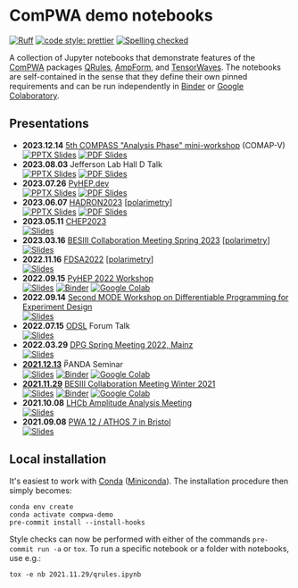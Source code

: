 # ComPWA demo notebooks

[![Ruff](https://img.shields.io/endpoint?url=https://raw.githubusercontent.com/charliermarsh/ruff/main/assets/badge/v2.json)](https://github.com/astral-sh/ruff)
[![code style: prettier](https://img.shields.io/badge/code_style-prettier-ff69b4.svg?style=flat-square)](https://github.com/prettier/prettier)
[![Spelling checked](https://img.shields.io/badge/cspell-checked-brightgreen.svg)](https://github.com/streetsidesoftware/cspell/tree/master/packages/cspell)

A collection of Jupyter notebooks that demonstrate features of the [ComPWA](https://github.com/ComPWA) packages [QRules](https://qrules.rtfd.io), [AmpForm](https://ampform.rtfd.io), and [TensorWaves](https://tensorwaves.rtfd.io). The notebooks are self-contained in the sense that they define their own pinned requirements and can be run independently in [Binder](https://mybinder.org) or [Google Colaboratory](https://research.google.com/colaboratory).

## Presentations

- **2023.12.14** [5th COMPASS "Analysis Phase" mini-workshop](https://indico.cern.ch/event/1348003) (COMAP-V)<br>
  [![PPTX Slides](https://img.shields.io/badge/view-slides-9cf?style=flat&logo=microsoftonedrive)](https://1drv.ms/p/s!Ai5ZGBfm7ipQlJp2wH9IWwmFGD4bpQ?e=9hrdUK)
  [![PDF Slides](https://img.shields.io/badge/PDF-9cf?style=flat&logo=files)](https://indico.cern.ch/event/1348003/contributions/5677101/attachments/2772309/4830895/2023-12-14_COMAP_Symbolic_models.pdf)
- **2023.08.03** Jefferson Lab Hall D Talk<br>
  [![PPTX Slides](https://img.shields.io/badge/view-slides-9cf?style=flat&logo=microsoftonedrive)](https://1drv.ms/p/s!Ai5ZGBfm7ipQk9k1TpgcoEOz-qR1Zw?e=dxvVQr)
  [![PDF Slides](https://img.shields.io/badge/PDF-9cf?style=flat&logo=files)](https://1drv.ms/b/s!Ai5ZGBfm7ipQk9k3Fr8o6q5H_YSaqQ?e=fkuYBo)
- **2023.07.26** [PyHEP.dev](https://indico.cern.ch/event/1234156/timetable/#4-self-documenting-model-build)<br>
  [![PPTX Slides](https://img.shields.io/badge/view-slides-9cf?style=flat&logo=microsoftonedrive)](https://1drv.ms/p/s!Ai5ZGBfm7ipQk9IeaGc9GA34PqEGIw?e=JlHjII)
  [![PDF Slides](https://img.shields.io/badge/PDF-9cf?style=flat&logo=files)](https://indico.cern.ch/event/1234156/contributions/5502153/attachments/2688765/4669262/ComPWA.pdf)
- **2023.06.07** [HADRON2023](https://agenda.infn.it/event/33110/contributions/198133) [[polarimetry](https://github.com/ComPWA/polarimetry)]<br>
  [![PPTX Slides](https://img.shields.io/badge/view-slides-9cf?style=flat&logo=microsoftonedrive)](https://1drv.ms/p/s!Ai5ZGBfm7ipQk8538zF3cyOflWxiUw?e=EYHVvX)
  [![PDF Slides](https://img.shields.io/badge/PDF-9cf?style=flat&logo=files)](https://agenda.infn.it/event/33110/contributions/198133/attachments/106423/149913/ComPWA_polarimetry_static.pdf)
- **2023.05.11** [CHEP2023](https://indico.jlab.org/event/459/contributions/11604)<br>
  [![Slides](https://img.shields.io/badge/view-slides-9cf?style=flat&logo=googledrive)](https://docs.google.com/presentation/d/e/2PACX-1vQc5F6HI4gOSYgvMeq74AThWjPWE8y0xBVJf4t6xdXmD7F5nN7_4JohH-_4qN_wCIkjW4rZ-3mjs6E-/pub)
- **2023.03.16** [BESIII Collaboration Meeting Spring 2023](https://indico.ihep.ac.cn/event/18456/contributions/129390) [[polarimetry](https://github.com/ComPWA/polarimetry)]<br>
  [![Slides](https://img.shields.io/badge/view-slides-9cf?style=flat&logo=files)](https://indico.ihep.ac.cn/event/18456/contributions/129390/attachments/67431/80088/2023.03.16_polarimetry_bes3_v1.pdf)
- **2022.11.16** [FDSA2022](https://indico.jlab.org/event/600/contributions/10964/) [[polarimetry](https://github.com/ComPWA/polarimetry)]<br>
  [![Slides](https://img.shields.io/badge/view-slides-9cf?style=flat&logo=files)](https://indico.jlab.org/event/600/contributions/10964/attachments/8674/12523/2022.11.16_Polarimetry_talk_FDSA2022_at_JLab.pdf)
- **2022.09.15** [PyHEP 2022 Workshop](https://indico.cern.ch/event/1150631/contributions/5002013)<br>
  [![Slides](https://img.shields.io/badge/view-slides-9cf?style=flat&logo=googledrive)](https://docs.google.com/presentation/d/e/2PACX-1vRF-EG2B6u8a6Wb3--TY37bBEgM0bIxgNkCesokrTEwdQZbMwONMXOKqn5GZSirAIH9NXVv6v0ym_es/pub)
  [![Binder](https://mybinder.org/badge_logo.svg)](https://mybinder.org/v2/gh/ComPWA/PyHEP2022/0.3?urlpath=%2Fnotebooks%2Ftalk.ipynb)
  [![Google Colab](https://colab.research.google.com/assets/colab-badge.svg)](https://colab.research.google.com/github/ComPWA/PyHEP2022/blob/0.3/talk.ipynb)
- **2022.09.14** [Second MODE Workshop on Differentiable Programming for Experiment Design](https://indico.cern.ch/event/1145124/contributions/4988905)<br>
  [![Slides](https://img.shields.io/badge/view-slides-9cf?style=flat&logo=googledrive)](https://docs.google.com/presentation/d/e/2PACX-1vRju8pgWdx1mLLQ7Qh3GpoY3Yr52k9CjZxec-Tf-YuFpoiXOTfZXTZp2ca-5LNNlesAoW30nPymUSeS/pub)
- **2022.07.15** [ODSL](https://www.origins-cluster.de/infrastruktur/odsl) Forum Talk<br>
  [![Slides](https://img.shields.io/badge/view-slides-9cf?style=flat&logo=googledrive)](https://docs.google.com/presentation/d/e/2PACX-1vQ2R_H5loTQrJ5NeK9IzQ_FUA8vl-EeiDbszns1GsnlH2WGomJBL-eZ6hCefFxZcl5RuimPY0Z8TW59/pub)
- **2022.03.29** [DPG Spring Meeting 2022, Mainz](https://www.dpg-verhandlungen.de/year/2022/conference/mainz/part/hk/session/32/contribution/1)<br>
  [![Slides](https://img.shields.io/badge/view-slides-9cf?style=flat&logo=googledrive)](https://docs.google.com/presentation/d/1hOB0P8CIfT7vwGXXBD1t4GTeSzO-S-3_ZIByDbAdElE/pub)
- **[2021.12.13](./2021.12.13)** P̅ANDA Seminar<br>
  [![Slides](https://img.shields.io/badge/view-slides-9cf?style=flat&logo=googledrive)](https://docs.google.com/presentation/d/e/2PACX-1vSymz5AjdhPw4Kz1pKhdFMnFGYuQvVaC8WbV_HTg770x6RDYoP-Anv9tn88DSuzvSiiQ9F4pcDGVExv/pub)
  [![Binder](https://static.mybinder.org/badge_logo.svg)](https://mybinder.org/v2/gh/ComPWA/demo/main?urlpath=lab/tree/2021.12.13/qrules.ipynb)
  [![Google Colab](https://colab.research.google.com/assets/colab-badge.svg)](https://colab.research.google.com/github/ComPWA/demo/blob/main/2021.12.13/qrules.ipynb)
  <!-- cspell:words P̅ANDA -->
- **[2021.11.29](./2021.11.29)** [BESIII Collaboration Meeting Winter 2021](https://indico.ihep.ac.cn/event/15291)<br>
  [![Slides](https://img.shields.io/badge/view-slides-9cf?style=flat&logo=googledrive)](https://docs.google.com/presentation/d/e/2PACX-1vTMb3vsOqQUI_A3LYMs0iBvFwuIzyf49rG-PDXpR2TzwXJ4hkg-NzPB_Mslv7DcZuV1Tzm7duZEtI8q/pub)
  [![Binder](https://static.mybinder.org/badge_logo.svg)](https://mybinder.org/v2/gh/ComPWA/demo/main?urlpath=lab/tree/2021.11.29/qrules.ipynb)
  [![Google Colab](https://colab.research.google.com/assets/colab-badge.svg)](https://colab.research.google.com/github/ComPWA/demo/blob/main/2021.11.29/qrules.ipynb)
- **2021.10.08** [LHCb Amplitude Analysis Meeting](https://indico.cern.ch/event/1081320)<br>
  [![Slides](https://img.shields.io/badge/view-slides-9cf?style=flat&logo=googledrive)](https://docs.google.com/presentation/d/e/2PACX-1vTUQRI34jbEG6MIXFHZiIYiXD0H2JFEUJTO5DEfDZjZNyHi6hQDTJy4URvMiyT-g0ENYP8dRsdnlrI_/pub)
- **2021.09.08** [PWA 12 / ATHOS 7 in Bristol](https://indico.cern.ch/event/885396/contributions/4373645)<br>
  [![Slides](https://img.shields.io/badge/view-slides-9cf?style=flat&logo=googledrive)](https://docs.google.com/presentation/d/e/2PACX-1vQUqojagLjhMa_GQjQCTxCbtACwoDKwac9zoYorQrTZ3BF8cq9eJ349dF7nWzg1bS1oPL8NRbD-lGQx/pub)

## Local installation

It's easiest to work with [Conda](https://docs.conda.io/en/latest/index.html) ([Miniconda](https://docs.conda.io/en/latest/miniconda.html)). The installation procedure then simply becomes:

```shell
conda env create
conda activate compwa-demo
pre-commit install --install-hooks
```

Style checks can now be performed with either of the commands `pre-commit run -a` or `tox`. To run a specific notebook or a folder with notebooks, use e.g.:

```shell
tox -e nb 2021.11.29/qrules.ipynb
```
